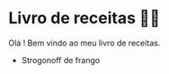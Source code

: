 # Livro de receitas :woman_cook:

Olá ! Bem vindo ao meu livro de receitas.

- Strogonoff de frango
